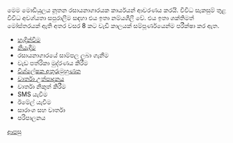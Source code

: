 මෙම මොඩියුලය නූතන රසායනාගාරයක කාර්යයන් ආවරණය කරයි. විවිධ සැකසුම් තුළ විවිධ අවශ්යතා සපුරාලීම සඳහා එය ඉතා නම්යශීලී වේ. එය ඉතා ශක්තිමත් මෝස්තරයක් ඇති අතර වසර 8 කට වැඩි කාලයක් සම්පූර්ණයෙන්ම පරීක්ෂා කර ඇත.

* [හැදින්වීම](https://github.com/hmislk/hmis/wiki/LIMS-%E0%B7%84%E0%B7%90%E0%B6%AF%E0%B7%92%E0%B6%B1%E0%B7%8A%E0%B7%80%E0%B7%93%E0%B6%B8)
* [නියැදීම](https://github.com/hmislk/hmis/wiki/LIMS-%E0%B6%B1%E0%B7%92%E0%B6%BA%E0%B7%90%E0%B6%AF%E0%B7%93%E0%B6%B8)
* රසායනාගාරයේ සාම්පල ලබා ගැනීම
* වැඩ පත්රිකා මුද්රණය කිරීම
* [විශ්ලේෂක අතුරුමුහුණත](https://github.com/hmislk/hmis/wiki/%E0%B7%80%E0%B7%92%E0%B7%81%E0%B7%8A%E0%B6%BD%E0%B7%9A%E0%B7%82%E0%B6%9A-%E0%B6%85%E0%B6%AD%E0%B7%94%E0%B6%BB%E0%B7%94%E0%B6%B8%E0%B7%94%E0%B7%84%E0%B7%94%E0%B6%AB%E0%B6%AD)
* [වාර්තා උත්පාදනය](https://github.com/hmislk/hmis/wiki/%E0%B7%80%E0%B7%8F%E0%B6%BB%E0%B7%8A%E0%B6%AD%E0%B7%8F-%E0%B6%8B%E0%B6%AD%E0%B7%8A%E0%B6%B4%E0%B7%8F%E0%B6%AF%E0%B6%B1%E0%B6%BA)
* වාර්තා නිකුත් කිරීම
* SMS යැවීම
* ඊමේල් යැවීම
* සාරාංශ සහ වාර්තා
* පරිපාලනය

[ආපසු](https://github.com/hmislk/hmis/wiki/%E0%B6%B4%E0%B6%BB%E0%B7%92%E0%B7%81%E0%B7%93%E0%B6%BD%E0%B6%9A-%E0%B6%85%E0%B6%AD%E0%B7%8A%E0%B6%B4%E0%B7%9C%E0%B6%AD)